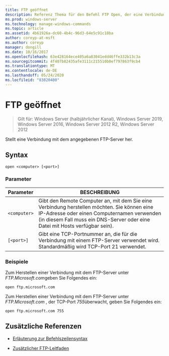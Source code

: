 ```yaml
---
title: FTP geöffnet
description: Referenz Thema für den Befehl FTP Open, der eine Verbindung mit dem angegebenen FTP-Server herstellt.
ms.prod: windows-server
ms.technology: manage-windows-commands
ms.topic: article
ms.assetid: 4b61926a-dc60-4b4c-96d3-64e5c91c18ba
author: coreyp-at-msft
ms.author: coreyp
manager: dongill
ms.date: 10/16/2017
ms.openlocfilehash: 63e428164ece405a6a83041edd46ffe332b13c3a
ms.sourcegitcommit: 4f407b82435afe3111c215510b0ef797863f9cb4
ms.translationtype: MT
ms.contentlocale: de-DE
ms.lasthandoff: 05/24/2020
ms.locfileid: "83820400"
---
```

# <a name="ftp-open"></a>FTP geöffnet

> Gilt für: Windows Server (halbjährlicher Kanal), Windows Server 2019, Windows Server 2016, Windows Server 2012 R2, Windows Server 2012

Stellt eine Verbindung mit dem angegebenen FTP-Server her.

## <a name="syntax"></a>Syntax

```
open <computer> [<port>]
```

### <a name="parameters"></a>Parameter

| Parameter | BESCHREIBUNG |
| --------- | ----------- |
| `<computer>` | Gibt den Remote Computer an, mit dem Sie eine Verbindung herstellen möchten. Sie können eine IP-Adresse oder einen Computernamen verwenden (in diesem Fall muss ein DNS-Server oder eine Datei mit Hosts verfügbar sein). |
| `[<port>]` | Gibt eine TCP-Portnummer an, die für die Verbindung mit einem FTP-Server verwendet wird. Standardmäßig wird TCP-Port 21 verwendet. |

### <a name="examples"></a>Beispiele

Zum Herstellen einer Verbindung mit dem FTP-Server unter *FTP.Microsoft.com*geben Sie Folgendes ein:

```
open ftp.microsoft.com
```

Zum Herstellen einer Verbindung mit dem FTP-Server unter *FTP.Microsoft.com* , der TCP-Port *755*überwacht, geben Sie Folgendes ein:

```
open ftp.microsoft.com 755
```

## <a name="additional-references"></a>Zusätzliche Referenzen

- [Erläuterung zur Befehlszeilensyntax](command-line-syntax-key.md)

- [Zusätzlicher FTP-Leitfaden](https://docs.microsoft.com/previous-versions/orphan-topics/ws.10/cc756013(v=ws.10))
